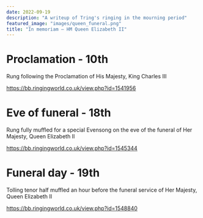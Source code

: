 ```yaml
---
date: 2022-09-19
description: "A writeup of Tring's ringing in the mourning period"
featured_image: "images/queen_funeral.png"
title: "In memoriam — HM Queen Elizabeth II"
---
```

# Proclamation - 10th
Rung following the Proclamation of His Majesty, King Charles III

https://bb.ringingworld.co.uk/view.php?id=1541956


# Eve of funeral - 18th
Rung fully muffled for a special Evensong on the eve of the funeral of Her Majesty, Queen Elizabeth II

https://bb.ringingworld.co.uk/view.php?id=1545344


# Funeral day - 19th
Tolling tenor half muffled an hour before the funeral service of Her Majesty, Queen Elizabeth II

https://bb.ringingworld.co.uk/view.php?id=1548840
